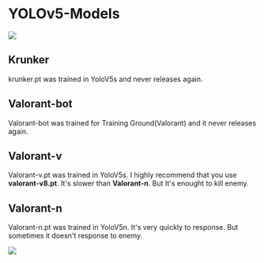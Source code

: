 # YOLOv5-Models

[![](https://c.tenor.com/T-WPIxw94EgAAAAC/jumping-jett-jett.gif)](https://youtube.com)

## Krunker
krunker.pt was trained in YoloV5s and never releases again.

## Valorant-bot
Valorant-bot was trained for Training Ground(Valorant) and it never releases again.

## Valorant-v
Valorant-v.pt was trained in YoloV5s.
I highly recommend that you use **valorant-v8.pt**.
It's slower than **Valorant-n**. But It's enought to kill enemy.

## Valorant-n
Valorant-n.pt was trained in YoloV5n.
It's very quickly to response. But sometimes it doesn't response to enemy.

[![](https://c.tenor.com/T-WPIxw94EgAAAAC/jumping-jett-jett.gif)](https://youtube.com)
